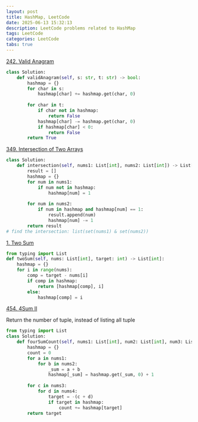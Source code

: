 ```yaml
---
layout: post
title: HashMap, LeetCode
date: 2025-06-13 15:32:13
description: LeetCode problems related to HashMap
tags: LeetCode
categories: LeetCode
tabs: true
---
```

[242. Valid Anagram](https://leetcode.com/problems/valid-anagram/description/)


```python
class Solution:
    def validAnagram(self, s: str, t: str) -> bool:
        hashmap = {}
        for char in s:
            hashmap[char] += hashmap.get(char, 0)
        
        for char in t:
            if char not in hashmap:
                return False
            hashmap[char] -= hashmap.get(char, 0)
            if hashmap[char] < 0:
                return False
        return True
```
[349. Intersection of Two Arrays](https://leetcode.com/problems/intersection-of-two-arrays/description/)
```python
class Solution:
    def intersection(self, nums1: List[int], nums2: List[int]) -> List[int]:
        result = []
        hashmap = {}
        for num in nums1:
            if num not in hashmap:
                hashmap[num] = 1
        
        for num in nums2:
            if num in hashmap and hashmap[num] == 1:
                result.append(num)
                hashmap[num] -= 1
        return result
# find the intersection: list(set(nums1) & set(nums2))
```

[1. Two Sum](https://leetcode.com/problems/two-sum/description/)
```python
from typing import List
def twoSum(self, nums: List[int], target: int) -> List[int]:
    hashmap = {}
    for i in range(nums):
        comp = target - nums[i]
        if comp in hashmap:
            return [hashmap[comp], i]
        else:
            hashmap[comp] = i
```

[454. 4Sum II](https://leetcode.com/problems/4sum-ii/description/)

Return the number of tuple, instead of listing all tuple

```python
from typing import List
class Solution:
    def fourSumCount(self, nums1: List[int], num2: List[int], num3: List[int], num4: List[int]) -> int:
        hashmap = {}
        count = 0
        for a in nums1:
            for b in nums2:
                _sum = a + b
                hashmap[_sum] = hashmap.get(_sum, 0) + 1
        
        for c in nums3:
            for d in nums4:
                target = -(c + d)
                if target in hashmap:
                    count += hashmap[target]
        return target
```